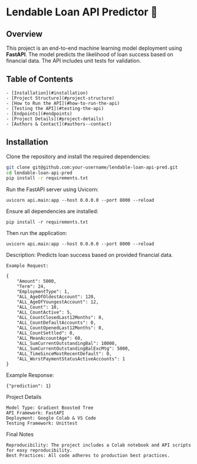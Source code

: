 # Lendable Loan API Predictor 🚀

## Overview

This project is an end-to-end machine learning model deployment using **FastAPI**. The model predicts the likelihood of loan success based on financial data. The API includes unit tests for validation.

## Table of Contents
```
- [Installation](#installation)
- [Project Structure](#project-structure)
- [How to Run the API](#how-to-run-the-api)
- [Testing the API](#testing-the-api)
- [Endpoints](#endpoints)
- [Project Details](#project-details)
- [Authors & Contact](#authors--contact)
```
## Installation

Clone the repository and install the required dependencies:

```bash
git clone git@github.com:your-username/lendable-loan-api-pred.git
cd lendable-loan-api-pred
pip install -r requirements.txt
```
Run the FastAPI server using Uvicorn:
```
uvicorn api.main:app --host 0.0.0.0 --port 8000 --reload
```
Ensure all dependencies are installed:
```
pip install -r requirements.txt
```

Then run the application:
```
uvicorn api.main:app --host 0.0.0.0 --port 8000 --reload
```

Description:
Predicts loan success based on provided financial data.
```
Example Request:

{
    "Amount": 5000,
    "Term": 24,
    "EmploymentType": 1,
    "ALL_AgeOfOldestAccount": 120,
    "ALL_AgeOfYoungestAccount": 12,
    "ALL_Count": 10,
    "ALL_CountActive": 5,
    "ALL_CountClosedLast12Months": 0,
    "ALL_CountDefaultAccounts": 0,
    "ALL_CountOpenedLast12Months": 0,
    "ALL_CountSettled": 0,
    "ALL_MeanAccountAge": 60,
    "ALL_SumCurrentOutstandingBal": 10000,
    "ALL_SumCurrentOutstandingBalExcMtg": 5000,
    "ALL_TimeSinceMostRecentDefault": 0,
    "ALL_WorstPaymentStatusActiveAccounts": 1
}
```
Example Response:
```
{"prediction": 1}
```
Project Details

    Model Type: Gradient Boosted Tree
    API Framework: FastAPI
    Deployment: Google Colab & VS Code
    Testing Framework: Unittest

Final Notes

    Reproducibility: The project includes a Colab notebook and API scripts for easy reproducibility.
    Best Practices: All code adheres to production best practices.






